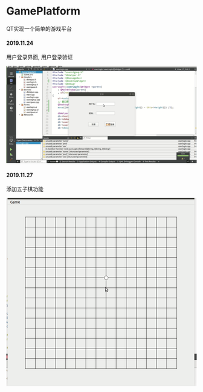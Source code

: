 # GamePlatform

QT实现一个简单的游戏平台

#### 2019.11.24 

用户登录界面, 用户登录验证

![](./gif/用户注册登录2019-11-24.gif)



#### 2019.11.27

添加五子棋功能

![](./gif/五子棋.gif)
